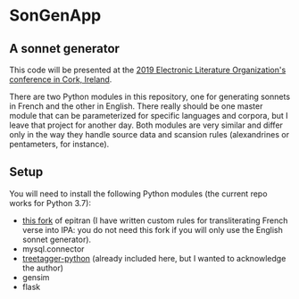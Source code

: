 # SonGenApp
## A sonnet generator

This code will be presented at the [2019 Electronic Literature Organization's conference in Cork, Ireland](http://elo2019.ucc.ie).

There are two Python modules in this repository, one for generating sonnets in French and the other in English. There really should be one master module that can be parameterized for specific languages and corpora, but I leave that project for another day. Both modules are very similar and differ only in the way they handle source data and scansion rules (alexandrines or pentameters, for instance).

## Setup

You will need to install the following Python modules (the current repo works for Python 3.7):

* [this fork](https://github.com/mbwolff/epitran) of epitran (I have written custom rules for transliterating French verse into IPA: you do not need this fork if you will only use the English sonnet generator).
* mysql.connector
* [treetagger-python](https://github.com/miotto/treetagger-python) (already included here, but I wanted to acknowledge the author)
* gensim
* flask
